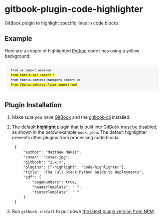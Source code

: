 # gitbook-plugin-code-highlighter
GitBook plugin to highlight specific lines in code blocks.

## Example
Here are a couple of highlighted [Python](https://www.fullstackpython.com/) 
code lines using a yellow background:
 
<img src="./docs/img/example-highlight.png">


## Plugin Installation
1. Make sure you have [GitBook](https://github.com/GitbookIO/gitbook) 
   and the [gitbook-cli](https://github.com/GitbookIO/gitbook-cli) 
   installed.

1. The default **highlight** plugin that is built into GitBook must be disabled,
   as shown in the below example `book.json`. The default highlighter prevents 
   other plugins from processing code blocks.

        {
            "author": "Matthew Makai",
            "cover": "cover.jpg",
            "gitbook": "2.x.x",
            "plugins": ["-highlight", "code-highlighter"],
            "title": "The Full Stack Python Guide to Deployments",
            "pdf": {
                "pageNumbers": true,
                "headerTemplate": " ",
                "footerTemplate": " "
            }
        }

1. Run `gitbook install` to pull down 
   [the latest plugin version from NPM](https://www.npmjs.com/package/gitbook-plugin-code-highlighter).
